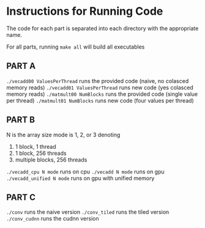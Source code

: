 # Instructions for Running Code

The code for each part is separated into each directory with the appropriate name.

For all parts, running `make all` will build all executables

## PART A
`./vecadd00 ValuesPerThread` runs the provided code (naive, no colasced memory reads)
`./vecadd01 ValuesPerThread` runs new code (yes colasced memory reads)
`./matmult00 NumBlocks` runs the provided code (single value per thread)
`./matmult01 NumBlocks` runs new code (four values per thread)

## PART B
N is the array size
mode is 1, 2, or 3 denoting
1. 1 block, 1 thread
2. 1 block, 256 threads
3. multiple blocks, 256 threads

`./vecadd_cpu N mode` runs on cpu
`./vecadd N mode` runs on gpu
`./vecadd_unified N mode` runs on gpu with unified memory

## PART C
`./conv` runs the naive version
`./conv_tiled` runs the tiled version
`./conv_cudnn` runs the cudnn version
